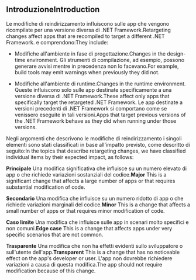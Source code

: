 ## <a name="introduction"></a><span data-ttu-id="a3cb1-101">Introduzione</span><span class="sxs-lookup"><span data-stu-id="a3cb1-101">Introduction</span></span>
<span data-ttu-id="a3cb1-102">Le modifiche di reindirizzamento influiscono sulle app che vengono ricompilate per una versione diversa di .NET Framework.</span><span class="sxs-lookup"><span data-stu-id="a3cb1-102">Retargeting changes affect apps that are recompiled to target a different .NET Framework.</span></span> <span data-ttu-id="a3cb1-103">e comprendono:</span><span class="sxs-lookup"><span data-stu-id="a3cb1-103">They include:</span></span>

* <span data-ttu-id="a3cb1-104">Modifiche all'ambiente in fase di progettazione.</span><span class="sxs-lookup"><span data-stu-id="a3cb1-104">Changes in the design-time environment.</span></span> <span data-ttu-id="a3cb1-105">Gli strumenti di compilazione, ad esempio, possono generare avvisi mentre in precedenza non lo facevano.</span><span class="sxs-lookup"><span data-stu-id="a3cb1-105">For example, build tools may emit warnings when previously they did not.</span></span>

* <span data-ttu-id="a3cb1-106">Modifiche all'ambiente di runtime.</span><span class="sxs-lookup"><span data-stu-id="a3cb1-106">Changes in the runtime environment.</span></span> <span data-ttu-id="a3cb1-107">Queste influiscono solo sulle app destinate specificamente a una versione diversa di .NET Framework.</span><span class="sxs-lookup"><span data-stu-id="a3cb1-107">These affect only apps that specifically target the retargeted .NET Framework.</span></span> <span data-ttu-id="a3cb1-108">Le app destinate a versioni precedenti di .NET Framework si comportano come se venissero eseguite in tali versioni.</span><span class="sxs-lookup"><span data-stu-id="a3cb1-108">Apps that target previous versions of the .NET Framework behave as they did when running under those versions.</span></span>

<span data-ttu-id="a3cb1-109">Negli argomenti che descrivono le modifiche di reindirizzamento i singoli elementi sono stati classificati in base all'impatto previsto, come descritto di seguito:</span><span class="sxs-lookup"><span data-stu-id="a3cb1-109">In the topics that describe retargeting changes, we have classified individual items by their expected impact, as follows:</span></span>

<span data-ttu-id="a3cb1-110">**Principale** Una modifica significativa che influisce su un numero elevato di app o che richiede variazioni sostanziali del codice.</span><span class="sxs-lookup"><span data-stu-id="a3cb1-110">**Major** This is a significant change that affects a large number of apps or that requires substantial modification of code.</span></span>

<span data-ttu-id="a3cb1-111">**Secondario** Una modifica che influisce su un numero ridotto di app o che richiede variazioni marginali del codice.</span><span class="sxs-lookup"><span data-stu-id="a3cb1-111">**Minor** This is a change that affects a small number of apps or that requires minor modification of code.</span></span>

<span data-ttu-id="a3cb1-112">**Caso limite** Una modifica che influisce sulle app in scenari molto specifici e non comuni.</span><span class="sxs-lookup"><span data-stu-id="a3cb1-112">**Edge case** This is a change that affects apps under very specific scenarios that are not common.</span></span>

<span data-ttu-id="a3cb1-113">**Trasparente** Una modifica che non ha effetti evidenti sullo sviluppatore o sull'utente dell'app.</span><span class="sxs-lookup"><span data-stu-id="a3cb1-113">**Transparent** This is a change that has no noticeable effect on the app's developer or user.</span></span> <span data-ttu-id="a3cb1-114">L'app non dovrebbe richiedere variazioni a causa di questa modifica.</span><span class="sxs-lookup"><span data-stu-id="a3cb1-114">The app should not require modification because of this change.</span></span>
